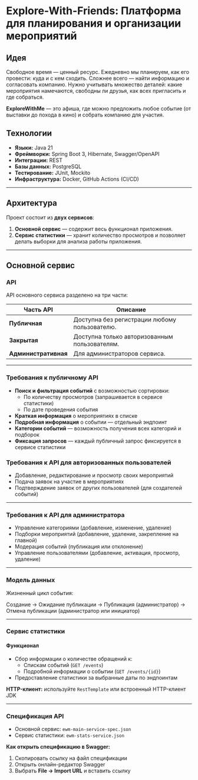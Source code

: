 # Explore-With-Friends: Платформа для планирования и организации мероприятий

## Идея
Свободное время — ценный ресурс. Ежедневно мы планируем, как его провести: куда и с кем сходить. Сложнее всего — найти информацию и согласовать компанию. Нужно учитывать множество деталей: какие мероприятия намечаются, свободны ли друзья, как всех пригласить и где собраться.

**ExploreWithMe** — это афиша, где можно предложить любое событие (от выставки до похода в кино) и собрать компанию для участия.

## Технологии
- **Языки:** Java 21
- **Фреймворки:** Spring Boot 3, Hibernate, Swagger/OpenAPI
- **Интеграции:** REST
- **Базы данных:** PostgreSQL
- **Тестирование:** JUnit, Mockito
- **Инфраструктура:** Docker, GitHub Actions (CI/CD)

---

## Архитектура
Проект состоит из **двух сервисов**:

1. **Основной сервис** — содержит весь функционал приложения.
2. **Сервис статистики** — хранит количество просмотров и позволяет делать выборки для анализа работы приложения.

---

## Основной сервис

### API
API основного сервиса разделено на три части:

| Часть API            | Описание                                                                 |
|----------------------|--------------------------------------------------------------------------|
| **Публичная**        | Доступна без регистрации любому пользователю.                             |
| **Закрытая**         | Доступна только авторизованным пользователям.                             |
| **Административная** | Для администраторов сервиса.                                              |

---

### Требования к публичному API

- **Поиск и фильтрация событий** с возможностью сортировки:
  - По количеству просмотров (запрашивается в сервисе статистики)
  - По дате проведения события
- **Краткая информация** о мероприятиях в списке
- **Подробная информация** о событии — отдельный эндпоинт
- **Категории событий** — возможность получения всех категорий и подборок
- **Фиксация запросов** — каждый публичный запрос фиксируется в сервисе статистики

### Требования к API для авторизованных пользователей

- Добавление, редактирование и просмотр своих мероприятий
- Подача заявок на участие в мероприятиях
- Подтверждение заявок от других пользователей (для создателей событий)

---

### Требования к API для администратора

- Управление категориями (добавление, изменение, удаление)
- Подборки мероприятий (добавление, удаление, закрепление на главной)
- Модерация событий (публикация или отклонение)
- Управление пользователями (добавление, активация, просмотр, удаление)

---

### Модель данных

Жизненный цикл события:

Создание → Ожидание публикации → Публикация (администратор) → Отмена публикации (администратор или инициатор)

---

### Сервис статистики

#### Функционал

- Сбор информации о количестве обращений к:
  - Спискам событий (`GET /events`)
  - Подробной информации о событии (`GET /events/{id}`)
- Предоставление статистики за выбранные даты по эндпоинтам

**HTTP-клиент:** используйте `RestTemplate` или встроенный HTTP-клиент JDK

---

### Спецификация API

- Основной сервис: `ewm-main-service-spec.json`
- Сервис статистики: `ewm-stats-service.json`

**Как открыть спецификацию в Swagger:**

1. Скопировать ссылку на файл спецификации
2. Открыть онлайн-редактор Swagger
3. Выбрать **File → Import URL** и вставить ссылку
